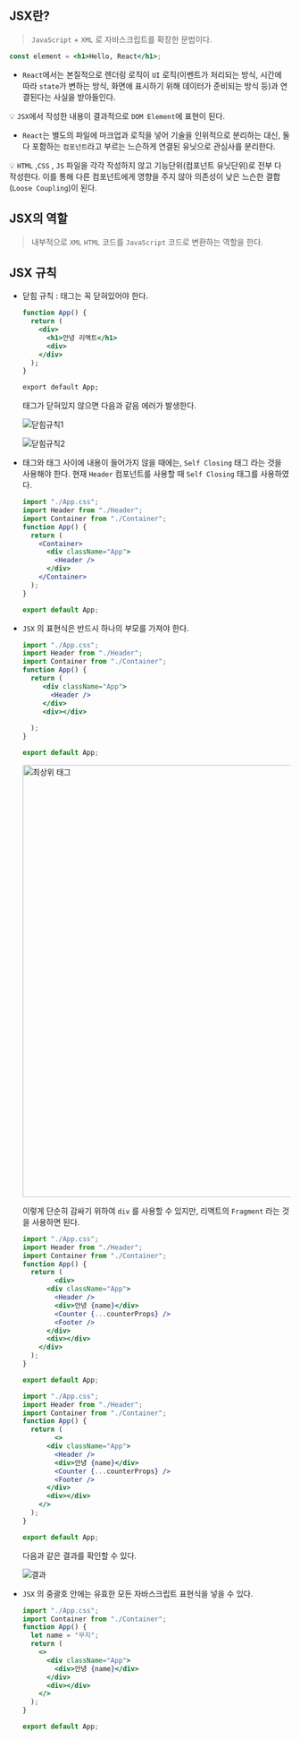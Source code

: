 ## JSX란?

> `JavaScript` + `XML` 로 자바스크립트를 확장한 문법이다.
>

```jsx
const element = <h1>Hello, React</h1>;
```

- `React`에서는 본질적으로 렌더링 로직이 `UI` 로직(이벤트가 처리되는 방식, 시간에 따라 `state`가 변하는 방식, 화면에 표시하기 위해 데이터가 준비되는 방식 등)과 연결된다는 사실을 받아들인다.

    
💡 `JSX`에서 작성한 내용이 결과적으로 `DOM Element`에 표현이 된다.

    

- `React`는 별도의 파일에 마크업과 로직을 넣어 기술을 인위적으로 분리하는 대신,
  둘 다 포함하는 `컴포넌트`라고 부르는 느슨하게 연결된 유닛으로 관심사를 분리한다.

💡 `HTML` ,`CSS` , `JS` 파일을 각각 작성하지 않고 기능단위(컴포넌트 유닛단위)로 전부 다 작성한다. 이를 통해 다른 컴포넌트에게 영향을 주지 않아 의존성이 낮은 느슨한 결합(`Loose Coupling`)이 된다.



## JSX의 역할

> 내부적으로 `XML` `HTML` 코드를 `JavaScript` 코드로 변환하는 역할을 한다.
>

## JSX 규칙

- 닫힘 규칙 : 태그는 꼭 닫혀있어야 한다.

    ```jsx
    function App() {
      return (
        <div>
          <h1>안녕 리액트</h1>
          <div>
        </div>
      );
    }
    
    export default App;
    ```

  태그가 닫혀있지 않으면 다음과 같음 에러가 발생한다.

  ![닫힘규칙1](https://user-images.githubusercontent.com/46440898/175886407-e5df2902-1505-4db1-a669-7c03c67bda9f.png)

  ![닫힘규칙2](https://user-images.githubusercontent.com/46440898/175886494-0c3c5a9f-28a2-48ff-be5a-19d3261992f5.png)

- 태그와 태그 사이에 내용이 들어가지 않을 때에는, `Self Closing` 태그 라는 것을 사용해야 한다.
  현재 `Header` 컴포넌트를 사용할 때 `Self Closing` 태그를 사용하였다.

    ```jsx
    import "./App.css";
    import Header from "./Header";
    import Container from "./Container";
    function App() {
      return (
        <Container>
          <div className="App">
            <Header />
          </div>
        </Container>
      );
    }
    
    export default App;
    ```


- `JSX` 의 표현식은 반드시 하나의 부모를 가져야 한다.

    ```jsx
    import "./App.css";
    import Header from "./Header";
    import Container from "./Container";
    function App() {
      return (
         <div className="App">
           <Header />
         </div>
         <div></div>
    		
      );
    }
    
    export default App;
    ```

  <img width="772" alt="최상위 태그" src="https://user-images.githubusercontent.com/46440898/175886652-ac968aea-3657-44d0-b881-891d5db6c97a.png">

  이렇게 단순히 감싸기 위하여  `div` 를 사용할 수 있지만, 리액트의 `Fragment` 라는 것을 사용하면 된다.

    ```jsx
    import "./App.css";
    import Header from "./Header";
    import Container from "./Container";
    function App() {
      return (
    		<div>
          <div className="App">
            <Header />
            <div>안녕 {name}</div>
            <Counter {...counterProps} />
            <Footer />
          </div>
          <div></div>
        </div>
      );
    }
    
    export default App;
    ```

    ```jsx
    import "./App.css";
    import Header from "./Header";
    import Container from "./Container";
    function App() {
      return (
    		<>
          <div className="App">
            <Header />
            <div>안녕 {name}</div>
            <Counter {...counterProps} />
            <Footer />
          </div>
          <div></div>
        </>
      );
    }
    
    export default App;
    ```

  다음과 같은 결과를 확인할 수 있다.

  ![결과](https://user-images.githubusercontent.com/46440898/175886737-fa0383d9-f24e-48ba-a57c-0f33320cbdce.png)

- `JSX` 의 중괄호 안에는 유효한 모든 자바스크립트 표현식을 넣을 수 있다.

    ```jsx
    import "./App.css";
    import Container from "./Container";
    function App() {
      let name = "무지";
      return (
        <>
          <div className="App">
            <div>안녕 {name}</div>
          </div>
          <div></div>
        </>
      );
    }
    
    export default App;
    ```